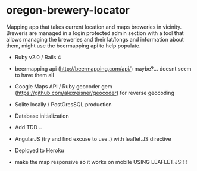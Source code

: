oregon-brewery-locator
======================

Mapping app that takes current location and maps breweries in vicinity.  Breweris are managed in a login protected admin section with a tool that allows managing the breweries and their lat/longs and information about them, might use the beermapping api to help populate.

* Ruby v2.0 / Rails 4

* beermapping api (http://beermapping.com/api/) maybe?... doesnt seem to have them all

* Google Maps API / Ruby geocoder gem (https://github.com/alexreisner/geocoder) for reverse geocoding

* Sqlite locally / PostGresSQL production

* Database initialization

* Add TDD ..

* AngularJS (try and find excuse to use..) with leaflet.JS directive

* Deployed to Heroku

* make the map responsive so it works on mobile USING LEAFLET.JS!!!!
